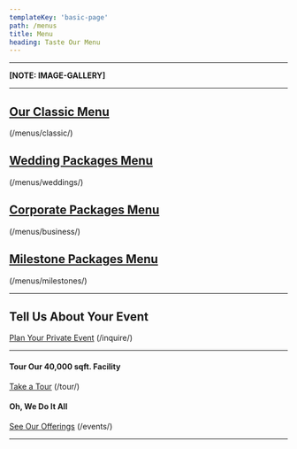 ```yaml
---
templateKey: 'basic-page'
path: /menus
title: Menu
heading: Taste Our Menu
---
```

---

**[NOTE: IMAGE-GALLERY]**

---

## [Our Classic Menu](/menus/classic/)
(/menus/classic/)

## [Wedding Packages Menu](/menus/weddings/)
(/menus/weddings/)

## [Corporate Packages Menu](/menus/business/)
(/menus/business/)

## [Milestone Packages Menu](/menus/milestones/)
(/menus/milestones/)

---

## Tell Us About Your Event
[Plan Your Private Event](/inquire/) (/inquire/)

---

#### Tour Our 40,000 sqft. Facility
[Take a Tour](/tour/) (/tour/)

#### Oh, We Do It All
[See Our Offerings](/events/) (/events/)

---
